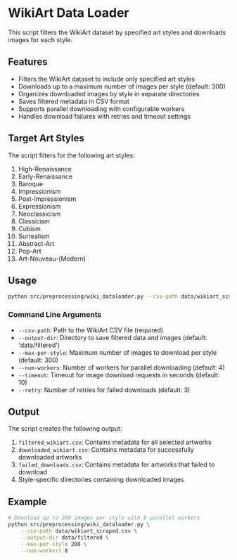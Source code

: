 # WikiArt Data Loader

This script filters the WikiArt dataset by specified art styles and downloads images for each style.

## Features

- Filters the WikiArt dataset to include only specified art styles
- Downloads up to a maximum number of images per style (default: 300)
- Organizes downloaded images by style in separate directories
- Saves filtered metadata in CSV format
- Supports parallel downloading with configurable workers
- Handles download failures with retries and timeout settings

## Target Art Styles

The script filters for the following art styles:
1. High-Renaissance
2. Early-Renaissance
3. Baroque
4. Impressionism
5. Post-Impressionism
6. Expressionism
7. Neoclassicism
8. Classicism
9. Cubism
10. Surrealism
11. Abstract-Art
12. Pop-Art
13. Art-Nouveau-(Modern)

## Usage

```bash
python src/preprocessing/wiki_dataloader.py --csv-path data/wikiart_scraped.csv --output-dir data/filtered
```

### Command Line Arguments

- `--csv-path`: Path to the WikiArt CSV file (required)
- `--output-dir`: Directory to save filtered data and images (default: 'data/filtered')
- `--max-per-style`: Maximum number of images to download per style (default: 300)
- `--num-workers`: Number of workers for parallel downloading (default: 4)
- `--timeout`: Timeout for image download requests in seconds (default: 10)
- `--retry`: Number of retries for failed downloads (default: 3)

## Output

The script creates the following output:

1. `filtered_wikiart.csv`: Contains metadata for all selected artworks
2. `downloaded_wikiart.csv`: Contains metadata for successfully downloaded artworks
3. `failed_downloads.csv`: Contains metadata for artworks that failed to download
4. Style-specific directories containing downloaded images

## Example

```bash
# Download up to 200 images per style with 8 parallel workers
python src/preprocessing/wiki_dataloader.py \
    --csv-path data/wikiart_scraped.csv \
    --output-dir data/filtered \
    --max-per-style 200 \
    --num-workers 8
``` 